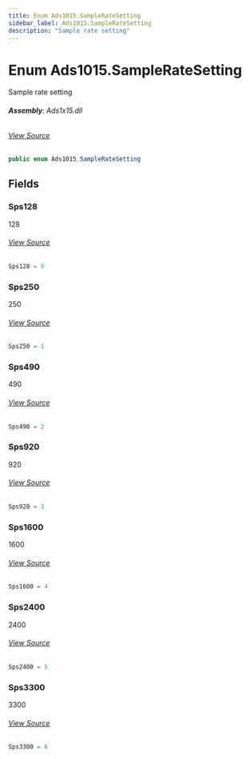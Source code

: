 ```yaml
---
title: Enum Ads1015.SampleRateSetting
sidebar_label: Ads1015.SampleRateSetting
description: "Sample rate setting"
---
```

# Enum Ads1015.SampleRateSetting
Sample rate setting

###### **Assembly**: Ads1x15.dll
###### [View Source](https://github.com/WildernessLabs/Meadow.Foundation.git/blob/develop/Source/Meadow.Foundation.Peripherals/ICs.ADC.Ads1x15/Driver/Drivers/Ads1015.cs#L13)
```csharp title="Declaration"
public enum Ads1015.SampleRateSetting
```
## Fields
### Sps128
128
###### [View Source](https://github.com/WildernessLabs/Meadow.Foundation.git/blob/develop/Source/Meadow.Foundation.Peripherals/ICs.ADC.Ads1x15/Driver/Drivers/Ads1015.cs#L18)
```csharp title="Declaration"
Sps128 = 0
```
### Sps250
250
###### [View Source](https://github.com/WildernessLabs/Meadow.Foundation.git/blob/develop/Source/Meadow.Foundation.Peripherals/ICs.ADC.Ads1x15/Driver/Drivers/Ads1015.cs#L22)
```csharp title="Declaration"
Sps250 = 1
```
### Sps490
490
###### [View Source](https://github.com/WildernessLabs/Meadow.Foundation.git/blob/develop/Source/Meadow.Foundation.Peripherals/ICs.ADC.Ads1x15/Driver/Drivers/Ads1015.cs#L26)
```csharp title="Declaration"
Sps490 = 2
```
### Sps920
920
###### [View Source](https://github.com/WildernessLabs/Meadow.Foundation.git/blob/develop/Source/Meadow.Foundation.Peripherals/ICs.ADC.Ads1x15/Driver/Drivers/Ads1015.cs#L30)
```csharp title="Declaration"
Sps920 = 3
```
### Sps1600
1600
###### [View Source](https://github.com/WildernessLabs/Meadow.Foundation.git/blob/develop/Source/Meadow.Foundation.Peripherals/ICs.ADC.Ads1x15/Driver/Drivers/Ads1015.cs#L34)
```csharp title="Declaration"
Sps1600 = 4
```
### Sps2400
2400
###### [View Source](https://github.com/WildernessLabs/Meadow.Foundation.git/blob/develop/Source/Meadow.Foundation.Peripherals/ICs.ADC.Ads1x15/Driver/Drivers/Ads1015.cs#L38)
```csharp title="Declaration"
Sps2400 = 5
```
### Sps3300
3300
###### [View Source](https://github.com/WildernessLabs/Meadow.Foundation.git/blob/develop/Source/Meadow.Foundation.Peripherals/ICs.ADC.Ads1x15/Driver/Drivers/Ads1015.cs#L42)
```csharp title="Declaration"
Sps3300 = 6
```
